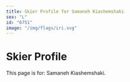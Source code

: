 ```yaml
---
title: Skier Profile for Samaneh Kiashemshaki
sex: "L"
id: "6751"
image: "/img/flags/iri.svg" 
---
```


# Skier Profile

This page is for: Samaneh Kiashemshaki.
    